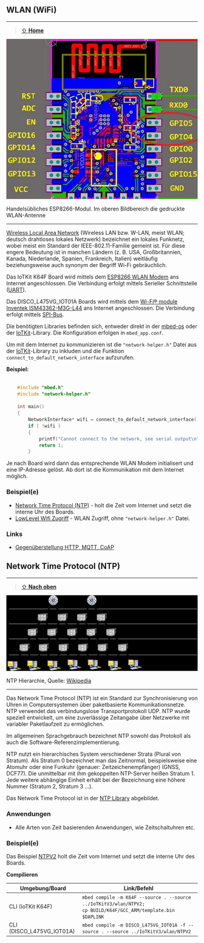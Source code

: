 ## WLAN (WiFi)
***

> [⇧ **Home**](../README.md)

![](../images/ESP8266.png) 

Handelsübliches ESP8266-Modul. Im oberen Bildbereich die gedruckte WLAN-Antenne

- - -

[Wireless Local Area Network](https://de.wikipedia.org/wiki/Wireless_Local_Area_Network) (Wireless LAN bzw. W-LAN, meist WLAN; deutsch drahtloses lokales Netzwerk) bezeichnet ein lokales Funknetz, wobei meist ein Standard der IEEE-802.11-Familie gemeint ist. Für diese engere Bedeutung ist in manchen Ländern (z. B. USA, Großbritannien, Kanada, Niederlande, Spanien, Frankreich, Italien) weitläufig beziehungsweise auch synonym der Begriff Wi-Fi gebräuchlich. 

Das IoTKit K64F Board wird mittels dem [ESP8266 WLAN Modem](https://de.wikipedia.org/wiki/ESP8266) ans Internet angeschlossen. Die Verbindung erfolgt mittels Serieller Schnittstelle ([UART](../uart/)).

Das DISCO_L475VG_IOT01A Boards wird mittels dem [Wi-Fi® module Inventek ISM43362-M3G-L44](https://www.inventeksys.com/wifi/wifi-modules/ism4336-m3g-l44-e-embedded-serial-to-wifi-module/) ans Internet angeschlossen. Die Verbindung erfolgt mittels [SPI-Bus](../spi/).

Die benötigten Libraries befinden sich, entweder direkt in der [mbed-os](https://github.com/ARMmbed/mbed-os/) oder der [IoTKit](https://os.mbed.com/teams/IoTKitV3/code/IoTKit/)-Library. Die Konfiguration erfolgen in `mbed_app.conf`.

Um mit dem Internet zu kommunizieren ist die `"network-helper.h"` Datei aus der [IoTKit](https://os.mbed.com/teams/IoTKitV3/code/IoTKit/)-Library zu inkluden und die Funktion `connect_to_default_network_interface` aufzurufen.

**Beispiel:**

```cpp

    #include "mbed.h"
    #include "network-helper.h"
    
    int main() 
    {
        NetworkInterface* wifi = connect_to_default_network_interface();
        if ( !wifi )
        {
            printf("Cannot connect to the network, see serial output\n");
            return 1;
        }
```

Je nach Board wird dann das entsprechende WLAN Modem initialisert und eine IP-Adresse gelöst. Ab dort ist die Kommunikation mit dem Internet möglich.

### Beispiel(e)

* [Network Time Protocol (NTP)](#network-time-protokoll-ntp) - holt die Zeit vom Internet und setzt die interne Uhr des Boards.
* [LowLevel Wifi Zugriff](wifi/src/main.cpp) - WLAN Zugriff, ohne `"network-helper.h"` Datei.

### Links

* [Gegenüberstellung HTTP, MQTT, CoAP](https://os.mbed.com/blog/entry/Using-HTTP-HTTPS-MQTT-and-CoAP-from-mbed/)

## Network Time Protocol (NTP)
***

> [⇧ **Nach oben**](#)

![](../images/NTPArchitecture.png) 

NTP Hierarchie, Quelle: [Wikipedia](http://de.wikipedia.org/wiki/Network_Time_Protocol)

- - -

Das Network Time Protocol (NTP) ist ein Standard zur Synchronisierung von Uhren in Computersystemen über paketbasierte Kommunikationsnetze. NTP verwendet das verbindungslose Transportprotokoll UDP. NTP wurde speziell entwickelt, um eine zuverlässige Zeitangabe über Netzwerke mit variabler Paketlaufzeit zu ermöglichen.

Im allgemeinen Sprachgebrauch bezeichnet NTP sowohl das Protokoll als auch die Software-Referenzimplementierung.

NTP nutzt ein hierarchisches System verschiedener Strata (Plural von Stratum). Als Stratum 0 bezeichnet man das Zeitnormal, beispielsweise eine Atomuhr oder eine Funkuhr (genauer: Zeitzeichenempfänger) (GNSS, DCF77). Die unmittelbar mit ihm gekoppelten NTP-Server heißen Stratum 1. Jede weitere abhängige Einheit erhält bei der Bezeichnung eine höhere Nummer (Stratum 2, Stratum 3 …).

Das Network Time Protocol ist in der [NTP Library](https://os.mbed.com/users/donatien/code/NTPClient/) abgebildet.

### Anwendungen 

*   Alle Arten von Zeit basierenden Anwendungen, wie Zeitschaltuhren etc.

### Beispiel(e)

Das Beispiel [NTPV2](NTPV2/src/main.cpp) holt die Zeit vom Internet und setzt die interne Uhr des Boards.

**Compilieren**

| Umgebung/Board    | Link/Befehl                      |
| ----------------- | -------------------------------- |
| CLI (IoTKit K64F) | `mbed compile -m K64F --source . --source ../IoTKitV3/wlan/NTPV2; ` <br> `cp BUILD/K64F/GCC_ARM/template.bin $DAPLINK` |
| CLI (DISCO_L475VG_IOT01A) | `mbed compile -m DISCO_L475VG_IOT01A -f --source . --source ../IoTKitV3/wlan/NTPV2` |

